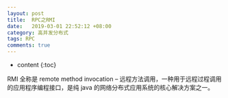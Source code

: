 ```yaml
---
layout: post
title:  RPC之RMI
date:   2019-03-01 22:52:12 +08:00
category: 高并发分布式
tags: RPC
comments: true
---
```


* content
{:toc}

RMI 全称是 remote method invocation – 远程方法调用，一种用于远程过程调用的应用程序编程接口，是纯 java 的网络分布式应用系统的核心解决方案之一。













##
